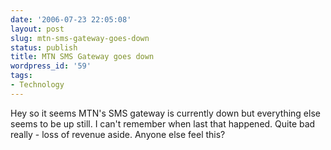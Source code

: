 ```yaml
---
date: '2006-07-23 22:05:08'
layout: post
slug: mtn-sms-gateway-goes-down
status: publish
title: MTN SMS Gateway goes down
wordpress_id: '59'
tags:
- Technology
---
```


Hey so it seems MTN's SMS gateway is currently down but everything else seems to be up still. I can't remember when last that happened. Quite bad really - loss of revenue aside. Anyone else feel this?
